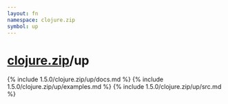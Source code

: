 ```yaml
---
layout: fn
namespace: clojure.zip
symbol: up
---
```


# [clojure.zip](../)/up

{% include 1.5.0/clojure.zip/up/docs.md %}
{% include 1.5.0/clojure.zip/up/examples.md %}
{% include 1.5.0/clojure.zip/up/src.md %}

